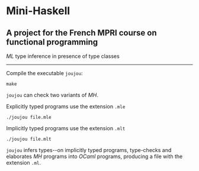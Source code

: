 Mini-Haskell
============

A project for the French MPRI course on functional programming
--------------------------------------------------------------

*ML* type inference in presence of type classes

---

Compile the executable `joujou`:

    make

`joujou` can check two variants of *MH*.

Explicitly typed programs use the extension `.mle`

    ./joujou file.mle

Implicitly typed programs use the extension `.mlt`

    ./joujou file.mlt

`joujou` infers types--on implicitly typed programs,
type-checks and elaborates *MH* programs into *OCaml* programs,
producing a file with the extension `.ml`.
